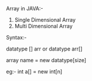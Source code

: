Array in JAVA:-

1) Single Dimensional Array
2) Multi Dimensional Array

Syntax:-

datatype [] arr
or
datatype arr[]

array name = new datatype[size]

eg:-
int a[] = new int[n]